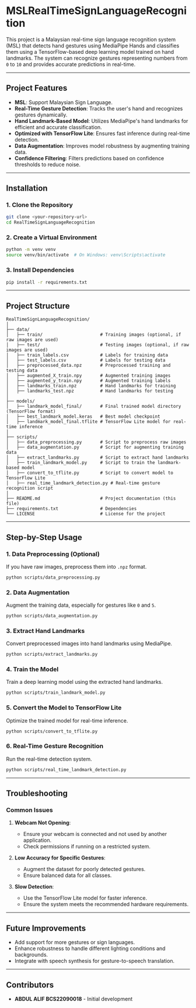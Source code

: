 # MSLRealTimeSignLanguageRecognition

This project is a Malaysian real-time sign language recognition system (MSL) that detects hand gestures using MediaPipe Hands and classifies them using a TensorFlow-based deep learning model trained on hand landmarks. The system can recognize gestures representing numbers from `0` to `10` and provides accurate predictions in real-time.

---

## Project Features
- **MSL**: Support Malaysian Sign Language.
- **Real-Time Gesture Detection**: Tracks the user's hand and recognizes gestures dynamically.
- **Hand Landmark-Based Model**: Utilizes MediaPipe's hand landmarks for efficient and accurate classification.
- **Optimized with TensorFlow Lite**: Ensures fast inference during real-time detection.
- **Data Augmentation**: Improves model robustness by augmenting training data.
- **Confidence Filtering**: Filters predictions based on confidence thresholds to reduce noise.

---

## Installation

### 1. Clone the Repository
```bash
git clone <your-repository-url>
cd RealTimeSignLanguageRecognition
```

### 2. Create a Virtual Environment
```bash
python -m venv venv
source venv/bin/activate  # On Windows: venv\Scripts\activate
```

### 3. Install Dependencies
```bash
pip install -r requirements.txt
```

---

## Project Structure

```
RealTimeSignLanguageRecognition/
│
├── data/
│   ├── train/                      # Training images (optional, if raw images are used)
│   ├── test/                       # Testing images (optional, if raw images are used)
│   ├── train_labels.csv            # Labels for training data
│   ├── test_labels.csv             # Labels for testing data
│   ├── preprocessed_data.npz       # Preprocessed training and testing data
│   ├── augmented_X_train.npy       # Augmented training images
│   ├── augmented_y_train.npy       # Augmented training labels
│   ├── landmarks_train.npz         # Hand landmarks for training
│   ├── landmarks_test.npz          # Hand landmarks for testing
│
├── models/
│   ├── landmark_model_final/       # Final trained model directory (TensorFlow format)
│   ├── best_landmark_model.keras   # Best model checkpoint
│   ├── landmark_model_final.tflite # TensorFlow Lite model for real-time inference
│
├── scripts/
│   ├── data_preprocessing.py       # Script to preprocess raw images
│   ├── data_augmentation.py        # Script for augmenting training data
│   ├── extract_landmarks.py        # Script to extract hand landmarks
│   ├── train_landmark_model.py     # Script to train the landmark-based model
│   ├── convert_to_tflite.py        # Script to convert model to TensorFlow Lite
│   ├── real_time_landmark_detection.py # Real-time gesture recognition script
│
├── README.md                       # Project documentation (this file)
├── requirements.txt                # Dependencies
└── LICENSE                         # License for the project
```

---

## Step-by-Step Usage

### 1. Data Preprocessing (Optional)
If you have raw images, preprocess them into `.npz` format.
```bash
python scripts/data_preprocessing.py
```

### 2. Data Augmentation
Augment the training data, especially for gestures like `0` and `5`.
```bash
python scripts/data_augmentation.py
```

### 3. Extract Hand Landmarks
Convert preprocessed images into hand landmarks using MediaPipe.
```bash
python scripts/extract_landmarks.py
```

### 4. Train the Model
Train a deep learning model using the extracted hand landmarks.
```bash
python scripts/train_landmark_model.py
```

### 5. Convert the Model to TensorFlow Lite
Optimize the trained model for real-time inference.
```bash
python scripts/convert_to_tflite.py
```

### 6. Real-Time Gesture Recognition
Run the real-time detection system.
```bash
python scripts/real_time_landmark_detection.py
```

---

## Troubleshooting

### Common Issues
1. **Webcam Not Opening**:
   - Ensure your webcam is connected and not used by another application.
   - Check permissions if running on a restricted system.

2. **Low Accuracy for Specific Gestures**:
   - Augment the dataset for poorly detected gestures.
   - Ensure balanced data for all classes.

3. **Slow Detection**:
   - Use the TensorFlow Lite model for faster inference.
   - Ensure the system meets the recommended hardware requirements.

---

## Future Improvements
- Add support for more gestures or sign languages.
- Enhance robustness to handle different lighting conditions and backgrounds.
- Integrate with speech synthesis for gesture-to-speech translation.

---

## Contributors
- **ABDUL ALIF BCS22090018** - Initial development
